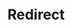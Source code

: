 ﻿---
layout: src/layouts/Redirect.astro
title: Redirect
redirect: https://octopus.com/docs/infrastructure/deployment-targets/tentacle/windows/azure-virtual-machines/via-an-arm-template-with-dsc
pubDate:  2023-01-01
navSearch: false
navSitemap: false
navMenu: false
---
